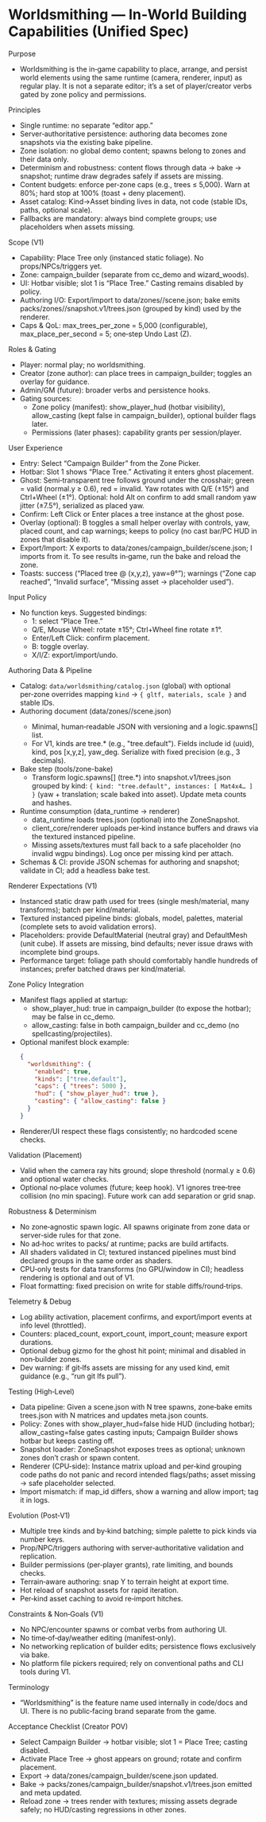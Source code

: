 # Worldsmithing — In‑World Building Capabilities (Unified Spec)

Purpose
- Worldsmithing is the in‑game capability to place, arrange, and persist world elements using the same runtime (camera, renderer, input) as regular play. It is not a separate editor; it’s a set of player/creator verbs gated by zone policy and permissions.

Principles
- Single runtime: no separate “editor app.”
- Server‑authoritative persistence: authoring data becomes zone snapshots via the existing bake pipeline.
- Zone isolation: no global demo content; spawns belong to zones and their data only.
- Determinism and robustness: content flows through data → bake → snapshot; runtime draw degrades safely if assets are missing.
 - Content budgets: enforce per‑zone caps (e.g., trees ≤ 5,000). Warn at 80%; hard stop at 100% (toast + deny placement).
 - Asset catalog: Kind→Asset binding lives in data, not code (stable IDs, paths, optional scale).
 - Fallbacks are mandatory: always bind complete groups; use placeholders when assets missing.

Scope (V1)
- Capability: Place Tree only (instanced static foliage). No props/NPCs/triggers yet.
- Zone: campaign_builder (separate from cc_demo and wizard_woods).
- UI: Hotbar visible; slot 1 is “Place Tree.” Casting remains disabled by policy.
 - Authoring I/O: Export/import to data/zones/<slug>/scene.json; bake emits packs/zones/<slug>/snapshot.v1/trees.json (grouped by kind) used by the renderer.
 - Caps & QoL: max_trees_per_zone = 5,000 (configurable), max_place_per_second = 5; one‑step Undo Last (Z).

Roles & Gating
- Player: normal play; no worldsmithing.
- Creator (zone author): can place trees in campaign_builder; toggles an overlay for guidance.
- Admin/GM (future): broader verbs and persistence hooks.
- Gating sources:
  - Zone policy (manifest): show_player_hud (hotbar visibility), allow_casting (kept false in campaign_builder), optional builder flags later.
  - Permissions (later phases): capability grants per session/player.

User Experience
- Entry: Select “Campaign Builder” from the Zone Picker.
- Hotbar: Slot 1 shows “Place Tree.” Activating it enters ghost placement.
 - Ghost: Semi‑transparent tree follows ground under the crosshair; green = valid (normal.y ≥ 0.6), red = invalid. Yaw rotates with Q/E (±15°) and Ctrl+Wheel (±1°). Optional: hold Alt on confirm to add small random yaw jitter (±7.5°), serialized as placed yaw.
- Confirm: Left Click or Enter places a tree instance at the ghost pose.
 - Overlay (optional): B toggles a small helper overlay with controls, yaw, placed count, and cap warnings; keeps to policy (no cast bar/PC HUD in zones that disable it).
 - Export/Import: X exports to data/zones/campaign_builder/scene.json; I imports from it. To see results in‑game, run the bake and reload the zone.
 - Toasts: success (“Placed tree @ (x,y,z), yaw=θ°”); warnings (“Zone cap reached”, “Invalid surface”, “Missing asset → placeholder used”).

Input Policy
- No function keys. Suggested bindings:
  - 1: select “Place Tree.”
  - Q/E, Mouse Wheel: rotate ±15°; Ctrl+Wheel fine rotate ±1°.
  - Enter/Left Click: confirm placement.
  - B: toggle overlay.
  - X/I/Z: export/import/undo.

Authoring Data & Pipeline
- Catalog: `data/worldsmithing/catalog.json` (global) with optional per‑zone overrides mapping `kind` → `{ gltf, materials, scale }` and stable IDs.
- Authoring document (data/zones/<slug>/scene.json)
  - Minimal, human‑readable JSON with versioning and a logic.spawns[] list.
  - For V1, kinds are tree.* (e.g., "tree.default"). Fields include id (uuid), kind, pos [x,y,z], yaw_deg. Serialize with fixed precision (e.g., 3 decimals).
- Bake step (tools/zone-bake)
  - Transform logic.spawns[] (tree.*) into snapshot.v1/trees.json grouped by kind: `{ kind: "tree.default", instances: [ Mat4x4… ] }` (yaw + translation; scale baked into asset). Update meta counts and hashes.
- Runtime consumption (data_runtime → renderer)
  - data_runtime loads trees.json (optional) into the ZoneSnapshot.
  - client_core/renderer uploads per‑kind instance buffers and draws via the textured instanced pipeline.
  - Missing assets/textures must fall back to a safe placeholder (no invalid wgpu bindings). Log once per missing kind per attach.
- Schemas & CI: provide JSON schemas for authoring and snapshot; validate in CI; add a headless bake test.

Renderer Expectations (V1)
- Instanced static draw path used for trees (single mesh/material, many transforms); batch per kind/material.
- Textured instanced pipeline binds: globals, model, palettes, material (complete sets to avoid validation errors).
- Placeholders: provide DefaultMaterial (neutral gray) and DefaultMesh (unit cube). If assets are missing, bind defaults; never issue draws with incomplete bind groups.
- Performance target: foliage path should comfortably handle hundreds of instances; prefer batched draws per kind/material.

Zone Policy Integration
- Manifest flags applied at startup:
  - show_player_hud: true in campaign_builder (to expose the hotbar); may be false in cc_demo.
  - allow_casting: false in both campaign_builder and cc_demo (no spellcasting/projectiles).
- Optional manifest block example:
  ```json
  {
    "worldsmithing": {
      "enabled": true,
      "kinds": ["tree.default"],
      "caps": { "trees": 5000 },
      "hud": { "show_player_hud": true },
      "casting": { "allow_casting": false }
    }
  }
  ```
- Renderer/UI respect these flags consistently; no hardcoded scene checks.

Validation (Placement)
- Valid when the camera ray hits ground; slope threshold (normal.y ≥ 0.6) and optional water checks.
- Optional no‑place volumes (future; keep hook). V1 ignores tree‑tree collision (no min spacing). Future work can add separation or grid snap.

Robustness & Determinism
- No zone‑agnostic spawn logic. All spawns originate from zone data or server‑side rules for that zone.
- No ad‑hoc writes to packs/ at runtime; packs are build artifacts.
- All shaders validated in CI; textured instanced pipelines must bind declared groups in the same order as shaders.
- CPU‑only tests for data transforms (no GPU/window in CI); headless rendering is optional and out of V1.
- Float formatting: fixed precision on write for stable diffs/round‑trips.

Telemetry & Debug
- Log ability activation, placement confirms, and export/import events at info level (throttled).
- Counters: placed_count, export_count, import_count; measure export durations.
- Optional debug gizmo for the ghost hit point; minimal and disabled in non‑builder zones.
- Dev warning: if git‑lfs assets are missing for any used kind, emit guidance (e.g., “run git lfs pull”).

Testing (High‑Level)
- Data pipeline: Given a scene.json with N tree spawns, zone‑bake emits trees.json with N matrices and updates meta.json counts.
- Policy: Zones with show_player_hud=false hide HUD (including hotbar); allow_casting=false gates casting inputs; Campaign Builder shows hotbar but keeps casting off.
- Snapshot loader: ZoneSnapshot exposes trees as optional; unknown zones don’t crash or spawn content.
- Renderer (CPU‑side): Instance matrix upload and per‑kind grouping code paths do not panic and record intended flags/paths; asset missing → safe placeholder selected.
 - Import mismatch: if map_id differs, show a warning and allow import; tag it in logs.

Evolution (Post‑V1)
- Multiple tree kinds and by‑kind batching; simple palette to pick kinds via number keys.
- Prop/NPC/triggers authoring with server‑authoritative validation and replication.
- Builder permissions (per‑player grants), rate limiting, and bounds checks.
- Terrain‑aware authoring: snap Y to terrain height at export time.
- Hot reload of snapshot assets for rapid iteration.
- Per‑kind asset caching to avoid re‑import hitches.

Constraints & Non‑Goals (V1)
- No NPC/encounter spawns or combat verbs from authoring UI.
- No time‑of‑day/weather editing (manifest‑only).
- No networking replication of builder edits; persistence flows exclusively via bake.
- No platform file pickers required; rely on conventional paths and CLI tools during V1.

Terminology
- “Worldsmithing” is the feature name used internally in code/docs and UI. There is no public‑facing brand separate from the game.

Acceptance Checklist (Creator POV)
- Select Campaign Builder → hotbar visible; slot 1 = Place Tree; casting disabled.
- Activate Place Tree → ghost appears on ground; rotate and confirm placement.
- Export → data/zones/campaign_builder/scene.json updated.
- Bake → packs/zones/campaign_builder/snapshot.v1/trees.json emitted and meta updated.
- Reload zone → trees render with textures; missing assets degrade safely; no HUD/casting regressions in other zones.

